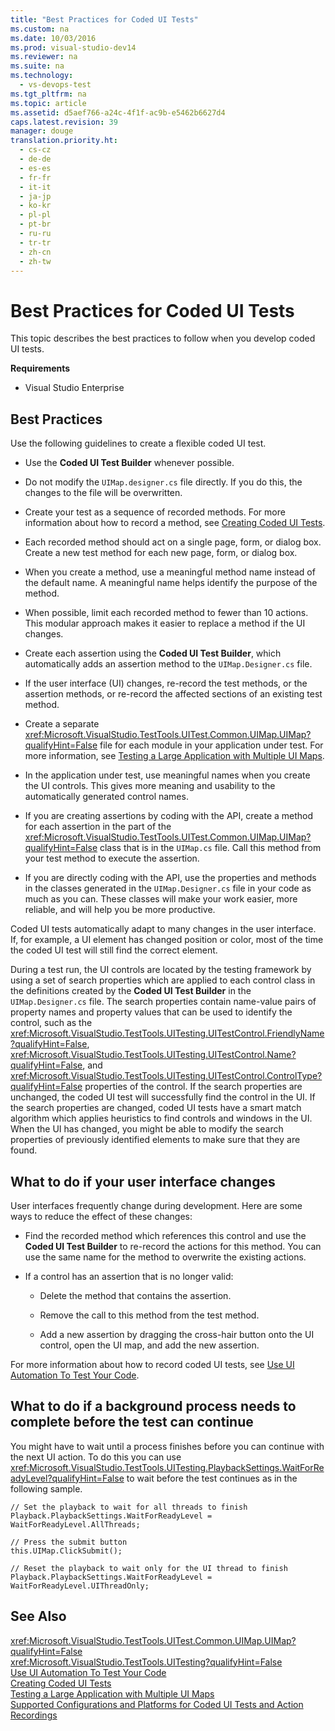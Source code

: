 ```yaml
---
title: "Best Practices for Coded UI Tests"
ms.custom: na
ms.date: 10/03/2016
ms.prod: visual-studio-dev14
ms.reviewer: na
ms.suite: na
ms.technology: 
  - vs-devops-test
ms.tgt_pltfrm: na
ms.topic: article
ms.assetid: d5aef766-a24c-4f1f-ac9b-e5462b6627d4
caps.latest.revision: 39
manager: douge
translation.priority.ht: 
  - cs-cz
  - de-de
  - es-es
  - fr-fr
  - it-it
  - ja-jp
  - ko-kr
  - pl-pl
  - pt-br
  - ru-ru
  - tr-tr
  - zh-cn
  - zh-tw
---
```

# Best Practices for Coded UI Tests
This topic describes the best practices to follow when you develop coded UI tests.  
  
 **Requirements**  
  
-   Visual Studio Enterprise  
  
## Best Practices  
 Use the following guidelines to create a flexible coded UI test.  
  
-   Use the **Coded UI Test Builder** whenever possible.  
  
-   Do not modify the `UIMap.designer.cs` file directly. If you do this, the changes to the file will be overwritten.  
  
-   Create your test as a sequence of recorded methods. For more information about how to record a method, see [Creating Coded UI Tests](../VS_IDE/Use-UI-Automation-To-Test-Your-Code.md#VerifyingCodeUsingCUITCreate).  
  
-   Each recorded method should act on a single page, form, or dialog box. Create a new test method for each new page, form, or dialog box.  
  
-   When you create a method, use a meaningful method name instead of the default name. A meaningful name helps identify the purpose of the method.  
  
-   When possible, limit each recorded method to fewer than 10 actions. This modular approach makes it easier to replace a method if the UI changes.  
  
-   Create each assertion using the **Coded UI Test Builder**, which automatically adds an assertion method to the `UIMap.Designer.cs` file.  
  
-   If the user interface (UI) changes, re-record the test methods, or the assertion methods, or re-record the affected sections of an existing test method.  
  
-   Create a separate <xref:Microsoft.VisualStudio.TestTools.UITest.Common.UIMap.UIMap?qualifyHint=False> file for each module in your application under test. For more information, see [Testing a Large Application with Multiple UI Maps](../VS_IDE/Testing-a-Large-Application-with-Multiple-UI-Maps.md).  
  
-   In the application under test, use meaningful names when you create the UI controls. This gives more meaning and usability to the automatically generated control names.  
  
-   If you are creating assertions by coding with the API, create a method for each assertion in the part of the <xref:Microsoft.VisualStudio.TestTools.UITest.Common.UIMap.UIMap?qualifyHint=False> class that is in the `UIMap.cs` file. Call this method from your test method to execute the assertion.  
  
-   If you are directly coding with the API, use the properties and methods in the classes generated in the `UIMap.Designer.cs` file in your code as much as you can. These classes will make your work easier, more reliable, and will help you be more productive.  
  
 Coded UI tests automatically adapt to many changes in the user interface. If, for example, a UI element has changed position or color, most of the time the coded UI test will still find the correct element.  
  
 During a test run, the UI controls are located by the testing framework by using a set of search properties which are applied to each control class in the definitions created by the **Coded UI Test Builder** in the `UIMap.Designer.cs` file. The search properties contain name-value pairs of property names and property values that can be used to identify the control, such as the <xref:Microsoft.VisualStudio.TestTools.UITesting.UITestControl.FriendlyName?qualifyHint=False>, <xref:Microsoft.VisualStudio.TestTools.UITesting.UITestControl.Name?qualifyHint=False>, and <xref:Microsoft.VisualStudio.TestTools.UITesting.UITestControl.ControlType?qualifyHint=False> properties of the control. If the search properties are unchanged, the coded UI test will successfully find the control in the UI. If the search properties are changed, coded UI tests have a smart match algorithm which applies heuristics to find controls and windows in the UI. When the UI has changed, you might be able to modify the search properties of previously identified elements to make sure that they are found.  
  
## What to do if your user interface changes  
 User interfaces frequently change during development. Here are some ways to reduce the effect of these changes:  
  
-   Find the recorded method which references this control and use the **Coded UI Test Builder** to re-record the actions for this method. You can use the same name for the method to overwrite the existing actions.  
  
-   If a control has an assertion that is no longer valid:  
  
    -   Delete the method that contains the assertion.  
  
    -   Remove the call to this method from the test method.  
  
    -   Add a new assertion by dragging the cross-hair button onto the UI control, open the UI map, and add the new assertion.  
  
 For more information about how to record coded UI tests, see [Use UI Automation To Test Your Code](../VS_IDE/Use-UI-Automation-To-Test-Your-Code.md).  
  
## What to do if a background process needs to complete before the test can continue  
 You might have to wait until a process finishes before you can continue with the next UI action. To do this you can use <xref:Microsoft.VisualStudio.TestTools.UITesting.PlaybackSettings.WaitForReadyLevel?qualifyHint=False> to wait before the test continues as in the following sample.  
  
```  
// Set the playback to wait for all threads to finish  
Playback.PlaybackSettings.WaitForReadyLevel = WaitForReadyLevel.AllThreads;  
  
// Press the submit button  
this.UIMap.ClickSubmit();  
  
// Reset the playback to wait only for the UI thread to finish  
Playback.PlaybackSettings.WaitForReadyLevel = WaitForReadyLevel.UIThreadOnly;  
```  
  
## See Also  
 <xref:Microsoft.VisualStudio.TestTools.UITest.Common.UIMap.UIMap?qualifyHint=False>   
 <xref:Microsoft.VisualStudio.TestTools.UITesting?qualifyHint=False>   
 [Use UI Automation To Test Your Code](../VS_IDE/Use-UI-Automation-To-Test-Your-Code.md)   
 [Creating Coded UI Tests](../VS_IDE/Use-UI-Automation-To-Test-Your-Code.md#VerifyingCodeUsingCUITCreate)   
 [Testing a Large Application with Multiple UI Maps](../VS_IDE/Testing-a-Large-Application-with-Multiple-UI-Maps.md)   
 [Supported Configurations and Platforms for Coded UI Tests and Action Recordings](../VS_IDE/Supported-Configurations-and-Platforms-for-Coded-UI-Tests-and-Action-Recordings.md)